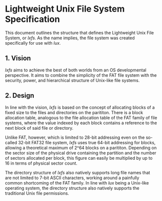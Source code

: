 # Lightweight Unix File System Specification
This document outlines the structure that defines the Lightweight Unix File System, or _lxfs_. As the name implies, the file system was created specifically for use with _lux_.

## 1. Vision
_lxfs_ aims to achieve the best of both worlds from an OS developmental perspective. It aims to combine the simplicity of the FAT file system with the security, power, and hierarchical structure of Unix-like file systems. 

## 2. Design
In line with the vision, _lxfs_ is based on the concept of allocating blocks of a fixed size to the files and directories on the parititon. There is a block allocation table, analogous to the file allocation table of the FAT family of file systems, where the value indexed by each block contains a reference to the next block of said file or directory. 

Unlike FAT, however, which is limited to 28-bit addressing even on the so-called 32-bit FAT32 file system, _lxfs_ uses true 64-bit addressing for blocks, allowing a theoretical maximum of 2^64 blocks on a parititon. Depending on the sector size of the physical drive containing the partition and the number of sectors allocated per block, this figure can easily be multiplied by up to 16 in terms of physical sector count.

The directory structure of _lxfs_ also natively supports long file names that are not limited to 7-bit ASCII characters, working around a painfully common shortcoming of the FAT family. In line with _lux_ being a Unix-like operating system, the directory structure also natively supports the traditional Unix file permissions.

